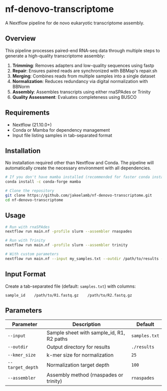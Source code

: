# nf-denovo-transcriptome

A Nextflow pipeline for de novo eukaryotic transcriptome assembly. 

## Overview

This pipeline processes paired-end RNA-seq data through multiple steps to generate a high-quality transcriptome assembly:

1. **Trimming**: Removes adapters and low-quality sequences using fastp
2. **Repair**: Ensures paired reads are synchronized with BBMap's repair.sh
3. **Merging**: Combines reads from multiple samples into a single dataset
4. **Normalization**: Reduces redundancy via digital normalization with BBNorm
5. **Assembly**: Assembles transcripts using either rnaSPAdes or Trinity
6. **Quality Assessment**: Evaluates completeness using BUSCO

## Requirements

- Nextflow (21.10.0+)
- Conda or Mamba for dependency management
- Input file listing samples in tab-separated format

## Installation

No installation required other than Nextflow and Conda. The pipeline will automatically create the necessary environment with all dependencies.

```bash
# If you don't have mamba installed (recommended for faster conda installations)
conda install -c conda-forge mamba

# Clone the repository
git clone https://github.com/jakeelamb/nf-denovo-transcriptome.git
cd nf-denovo-transcriptome
```

## Usage

```bash
# Run with rnaSPAdes
nextflow run main.nf -profile slurm --assembler rnaspades

# Run with Trinity
nextflow run main.nf -profile slurm --assembler trinity

# With custom parameters
nextflow run main.nf --input my_samples.txt --outdir /path/to/results --kmer_size 27
```

## Input Format

Create a tab-separated file (default: `samples.txt`) with columns:
```
sample_id    /path/to/R1.fastq.gz    /path/to/R2.fastq.gz
```

## Parameters

| Parameter | Description | Default |
|-----------|-------------|---------|
| `--input` | Sample sheet with sample_id, R1, R2 paths | `samples.txt` |
| `--outdir` | Output directory for results | `./results` |
| `--kmer_size` | k-mer size for normalization | `25` |
| `--target_depth` | Normalization target depth | `100` |
| `--assembler` | Assembly method (rnaspades or trinity) | `rnaspades` |
